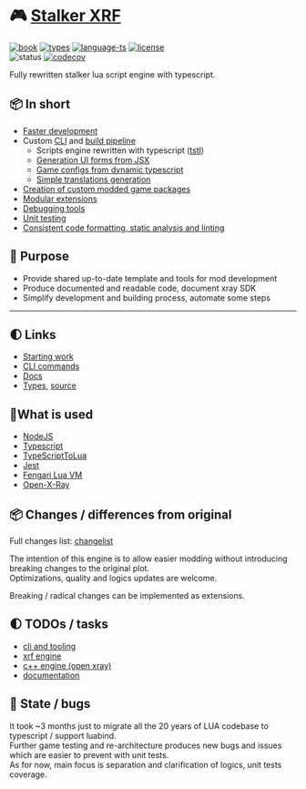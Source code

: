 # 🎮 [Stalker XRF](README.md)

[![book](https://img.shields.io/badge/docs-book-blue.svg?style=flat)](https://xray-forge.github.io/stalker-xrf-book)
[![types](https://img.shields.io/badge/docs-types-blue.svg?style=flat)](https://xray-forge.github.io/xray-16-types/index.html)
[![language-ts](https://img.shields.io/badge/language-typescript-blue.svg?style=flat)](https://github.com/xray-forge/stalker-xrf-engine/search?l=typescript)
[![license](https://img.shields.io/badge/license-MIT-blue.svg?style=flat)](https://github.com/Neloreck/dreamstate/blob/master/LICENSE)
<br/>
![status](https://github.com/xray-forge/stalker-xrf-engine/actions/workflows/build_and_test.yml/badge.svg)
[![codecov](https://codecov.io/gh/xray-forge/stalker-xrf-engine/graph/badge.svg?token=4D1ZLNG8YJ)](https://codecov.io/gh/xray-forge/stalker-xrf-engine)

<p>
Fully rewritten stalker lua script engine with typescript. <br/>
</p>

## 📦 In short

- [Faster development](https://xray-forge.github.io/stalker-xrf-book/xrf/developing/developing.html)
- Custom [CLI](https://xray-forge.github.io/stalker-xrf-book/xrf/cli/cli.html) and [build pipeline](https://xray-forge.github.io/stalker-xrf-book/xrf/building/building.html)
  - Scripts engine rewritten with typescript ([tstl](https://typescripttolua.github.io/docs/getting-started))
  - [Generation UI forms from JSX](https://xray-forge.github.io/stalker-xrf-book/xrf/building/building_forms.html)
  - [Game configs from dynamic typescript](https://xray-forge.github.io/stalker-xrf-book/xrf/building/building_configs.html)
  - [Simple translations generation](https://xray-forge.github.io/stalker-xrf-book/xrf/building/building_translations.html)
- [Creation of custom modded game packages](https://xray-forge.github.io/stalker-xrf-book/xrf/packaging.html)
- [Modular extensions](https://xray-forge.github.io/stalker-xrf-book/extensions/extensions.html)
- [Debugging tools](https://xray-forge.github.io/stalker-xrf-book/xrf/debugging.html)
- [Unit testing](https://xray-forge.github.io/stalker-xrf-book/xrf/testing.html)
- [Consistent code formatting, static analysis and linting](https://xray-forge.github.io/stalker-xrf-book/xrf/formatting_and_linting.html)

## 📍 Purpose

- Provide shared up-to-date template and tools for mod development
- Produce documented and readable code, document xray SDK
- Simplify development and building process, automate some steps

---

## 🌓 Links

- [Starting work](https://xray-forge.github.io/stalker-xrf-book/xrf/installation.html)
- [CLI commands](https://xray-forge.github.io/stalker-xrf-book/xrf/cli/commands.html)
- [Docs](https://xray-forge.github.io/stalker-xrf-book/general/general.html)
- [Types](https://xray-forge.github.io/xray-16-types/modules.html), [source](https://github.com/xray-forge/xray-16-types)

## 📌What is used

- [NodeJS](https://nodejs.org/en/)
- [Typescript](https://www.typescriptlang.org/)
- [TypeScriptToLua](https://typescripttolua.github.io/docs/getting-started)
- [Jest](https://jestjs.io/)
- [Fengari Lua VM](https://github.com/fengari-lua/fengari)
- [Open-X-Ray](https://github.com/OpenXRay/xray-16)

## 📦 Changes / differences from original

Full changes list: [changelist](https://xray-forge.github.io/stalker-xrf-book/changes/changes.html)

The intention of this engine is to allow easier modding without introducing breaking changes to the original plot. <br/>
Optimizations, quality and logics updates are welcome.

Breaking / radical changes can be implemented as extensions.

## 🌓 TODOs / tasks

- [cli and tooling](https://github.com/orgs/xray-forge/projects/3)
- [xrf engine](https://github.com/orgs/xray-forge/projects/4)
- [c++ engine (open xray)](https://github.com/orgs/xray-forge/projects/6)
- [documentation](https://github.com/orgs/xray-forge/projects/5)

## 🧰 State / bugs

It took ~3 months just to migrate all the 20 years of LUA codebase to typescript / support luabind. <br/>
Further game testing and re-architecture produces new bugs and issues which are easier to prevent with unit tests. <br/>
As for now, main focus is separation and clarification of logics, unit tests coverage.
